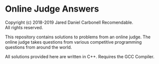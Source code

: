 # Online Judge Answers
Copyright (c) 2018-2019 Jared Daniel Carbonell Recomendable.  
All rights reserved.

This repository contains solutions to problems from an online judge. The online judge takes questions from various competitive programming questions from around the world.

All solutions provided here are written in C++. Requires the GCC Compiler.
